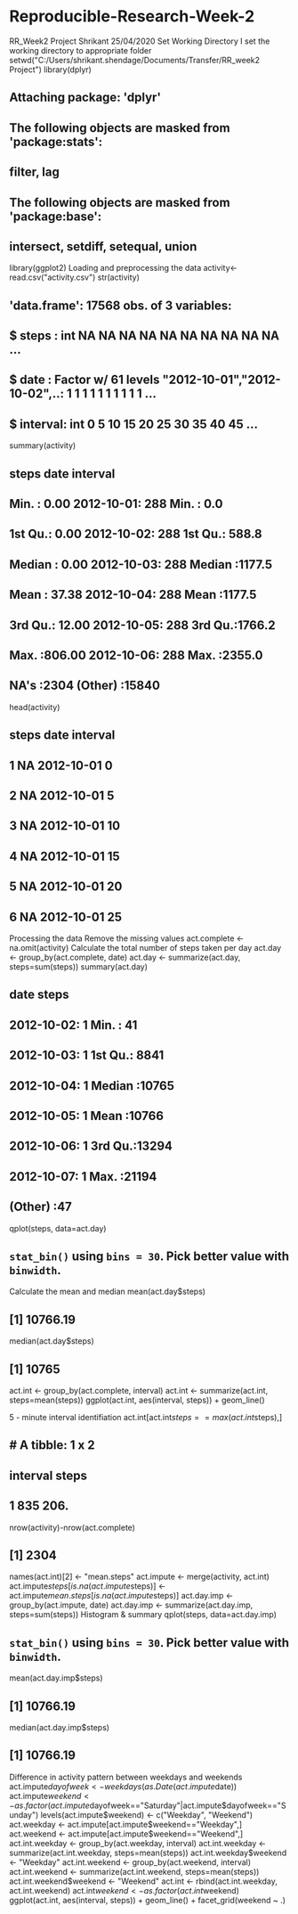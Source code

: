 # Reproducible-Research-Week-2
RR_Week2 Project
Shrikant
25/04/2020
Set Working Directory
I set the working directory to appropriate folder
setwd("C:/Users/shrikant.shendage/Documents/Transfer/RR_week2 Project")
library(dplyr)
## 
## Attaching package: 'dplyr'
## The following objects are masked from 'package:stats':
## 
##     filter, lag
## The following objects are masked from 'package:base':
## 
##     intersect, setdiff, setequal, union
library(ggplot2)
Loading and preprocessing the data
activity<- read.csv("activity.csv")
str(activity)
## 'data.frame':    17568 obs. of  3 variables:
##  $ steps   : int  NA NA NA NA NA NA NA NA NA NA ...
##  $ date    : Factor w/ 61 levels "2012-10-01","2012-10-02",..: 1 1 1 1 1 1 1 1 1 1 ...
##  $ interval: int  0 5 10 15 20 25 30 35 40 45 ...
summary(activity)
##      steps                date          interval     
##  Min.   :  0.00   2012-10-01:  288   Min.   :   0.0  
##  1st Qu.:  0.00   2012-10-02:  288   1st Qu.: 588.8  
##  Median :  0.00   2012-10-03:  288   Median :1177.5  
##  Mean   : 37.38   2012-10-04:  288   Mean   :1177.5  
##  3rd Qu.: 12.00   2012-10-05:  288   3rd Qu.:1766.2  
##  Max.   :806.00   2012-10-06:  288   Max.   :2355.0  
##  NA's   :2304     (Other)   :15840
head(activity)
##   steps       date interval
## 1    NA 2012-10-01        0
## 2    NA 2012-10-01        5
## 3    NA 2012-10-01       10
## 4    NA 2012-10-01       15
## 5    NA 2012-10-01       20
## 6    NA 2012-10-01       25
Processing the data
Remove the missing values
act.complete <- na.omit(activity)
Calculate the total number of steps taken per day
act.day <- group_by(act.complete, date)
act.day <- summarize(act.day, steps=sum(steps))
summary(act.day)
##          date        steps      
##  2012-10-02: 1   Min.   :   41  
##  2012-10-03: 1   1st Qu.: 8841  
##  2012-10-04: 1   Median :10765  
##  2012-10-05: 1   Mean   :10766  
##  2012-10-06: 1   3rd Qu.:13294  
##  2012-10-07: 1   Max.   :21194  
##  (Other)   :47
qplot(steps, data=act.day)
## `stat_bin()` using `bins = 30`. Pick better value with `binwidth`.
 
Calculate the mean and median
mean(act.day$steps)
## [1] 10766.19
median(act.day$steps)
## [1] 10765
act.int <- group_by(act.complete, interval)
act.int <- summarize(act.int, steps=mean(steps))
ggplot(act.int, aes(interval, steps)) + geom_line()
 
5 - minute interval identifiation
act.int[act.int$steps==max(act.int$steps),]
## # A tibble: 1 x 2
##   interval steps
##      <int> <dbl>
## 1      835  206.
nrow(activity)-nrow(act.complete)
## [1] 2304
names(act.int)[2] <- "mean.steps"
act.impute <- merge(activity, act.int)
act.impute$steps[is.na(act.impute$steps)] <- act.impute$mean.steps[is.na(act.impute$steps)]
act.day.imp <- group_by(act.impute, date)
act.day.imp <- summarize(act.day.imp, steps=sum(steps))
Histogram & summary
qplot(steps, data=act.day.imp)
## `stat_bin()` using `bins = 30`. Pick better value with `binwidth`.
 
mean(act.day.imp$steps)
## [1] 10766.19
median(act.day.imp$steps)
## [1] 10766.19
Difference in activity pattern between weekdays and weekends
act.impute$dayofweek <- weekdays(as.Date(act.impute$date))
act.impute$weekend <-as.factor(act.impute$dayofweek=="Saturday"|act.impute$dayofweek=="Sunday")
levels(act.impute$weekend) <- c("Weekday", "Weekend")
act.weekday <- act.impute[act.impute$weekend=="Weekday",]
act.weekend <- act.impute[act.impute$weekend=="Weekend",]
act.int.weekday <- group_by(act.weekday, interval)
act.int.weekday <- summarize(act.int.weekday, steps=mean(steps))
act.int.weekday$weekend <- "Weekday"
act.int.weekend <- group_by(act.weekend, interval)
act.int.weekend <- summarize(act.int.weekend, steps=mean(steps))
act.int.weekend$weekend <- "Weekend"
act.int <- rbind(act.int.weekday, act.int.weekend)
act.int$weekend <- as.factor(act.int$weekend)
ggplot(act.int, aes(interval, steps)) + geom_line() + facet_grid(weekend ~ .)
 

